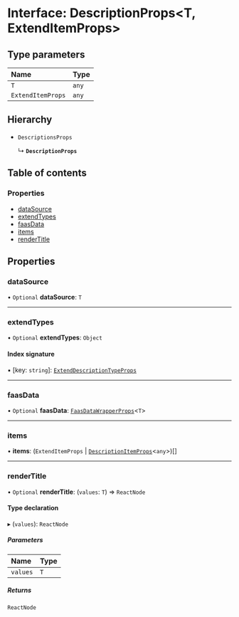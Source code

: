 # Interface: DescriptionProps<T, ExtendItemProps\>

## Type parameters

| Name | Type |
| :------ | :------ |
| `T` | `any` |
| `ExtendItemProps` | `any` |

## Hierarchy

- `DescriptionsProps`

  ↳ **`DescriptionProps`**

## Table of contents

### Properties

- [dataSource](DescriptionProps.md#datasource)
- [extendTypes](DescriptionProps.md#extendtypes)
- [faasData](DescriptionProps.md#faasdata)
- [items](DescriptionProps.md#items)
- [renderTitle](DescriptionProps.md#rendertitle)

## Properties

### dataSource

• `Optional` **dataSource**: `T`

___

### extendTypes

• `Optional` **extendTypes**: `Object`

#### Index signature

▪ [key: `string`]: [`ExtendDescriptionTypeProps`](ExtendDescriptionTypeProps.md)

___

### faasData

• `Optional` **faasData**: [`FaasDataWrapperProps`](../modules.md#faasdatawrapperprops)<`T`\>

___

### items

• **items**: (`ExtendItemProps` \| [`DescriptionItemProps`](DescriptionItemProps.md)<`any`\>)[]

___

### renderTitle

• `Optional` **renderTitle**: (`values`: `T`) => `ReactNode`

#### Type declaration

▸ (`values`): `ReactNode`

##### Parameters

| Name | Type |
| :------ | :------ |
| `values` | `T` |

##### Returns

`ReactNode`
